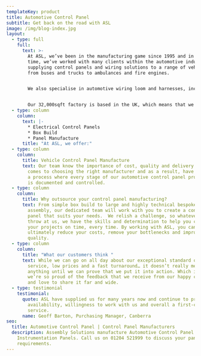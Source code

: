```yaml
---
templateKey: product
title: Automotive Control Panel
subtitle: Get back on the road with ASL
image: /img/blog-index.jpg
layout:
  - type: full
    full:
      text: >-
        At ASL, we’ve been in the manufacturing game since 1995 and in that
        time, we’ve worked with many clients within the automotive industry,
        supplying control panels and wiring solutions to a range of vehicles
        from buses and trucks to ambulances and fire engines.


        We also specialise in automotive wiring loom and harnesses, including agricultural vehicles. ambulance, bus, fire engine and electric/hybrid vehicles.


        Our 32,000sqft factory is based in the UK, which means that we can offer all our clients a fast turnaround, as well as giving you the reassurance that we will be there when you need us. As a family-run business, we pride ourselves on only offering the highest levels of customer service and our longstanding client relationships are testament to this.
  - type: column
    column:
      text: |-
        * Electrical Control Panels
        * Box Build
        * Panel Manufacture
      title: "At ASL, we offer:"
  - type: column
    column:
      title: Vehicle Control Panel Manufacture
      text: Our team know the importance of cost, quality and delivery speed when it
        comes to choosing the right manufacturer and as a result, have perfected
        a process where every stage of our automotive control panel production
        is documented and controlled.
  - type: column
    column:
      title: Why outsource your control panel manufacturing?
      text: From simple box build to large and highly technical bespoke panel build
        assembly, our dedicated team will work with you to create a control
        panel that suits your needs.  We relish a challenge, so whatever you
        throw at us, we have the skills and determination to help you complete
        your projects on time, every time. By working with ASL, you can
        ultimately reduce your costs, remove your bottlenecks and improve your
        quality.
  - type: column
    column:
      title: "What our customers think "
      text: While we can go on all day about our exceptional standard of customer
        service, low prices and a fast turnaround… it doesn’t really mean
        anything until we can prove that we put it into action. Which is why
        we’re so proud of the feedback that we receive from our happy clients
        and love to share it far and wide.
  - type: testimonial
    testimonial:
      quote: ASL have supplied us for many years now and continue to provide instant
        availability, willingness to work with us and overall a first-class
        service.
      name: Geoff Barton, Purchasing Manager, Canberra
seo:
  title: Automotive Control Panel | Control Panel Manufacturers
  description: Assembly Solutions manufacture Automotive Control Panel and
    Instrumentation Panels. Call us on 01204 521999 to discuss your panel build
    requirements.
---
```


